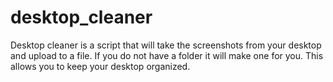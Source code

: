 # desktop_cleaner
Desktop cleaner is a script that will take the screenshots from your desktop and upload to a file. If you do not have a folder it will make one for you. This allows you to keep your desktop organized.
